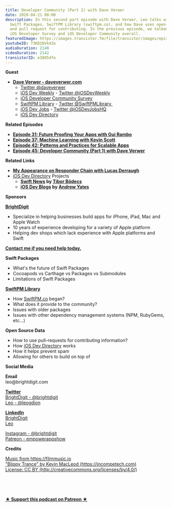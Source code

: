 ```yaml
---
title: Developer Community (Part 2) with Dave Verwer
date: 2020-04-21 00:00
description: In this second part episode with Dave Verwer, Leo talks with Dave about
  Swift Packages, SwiftPM Library (swiftpm.co), and how Dave uses open-source data
  and pull request for contributing. In the previous episode, we talked about the
  iOS Developer Survey and iOS Developer Community overall.
featuredImage: https://images.transistor.fm/file/transistor/images/episode/238174/full_1587155756-artwork.jpg
youtubeID: 73KD2QVk43o
audioDuration: 2140
videoDuration: 2142
transistorID: e38854fe
---
```

<p><b>Guest</b></p><ul><li>
<a href="https://daveverwer.com/"><strong>Dave Verwer - daveverwer.com</strong></a><ul>
<li><a href="https://twitter.com/daveverwer/">Twitter @daveverwer</a></li>
<li>
<a href="https://iosdevweekly.com/">iOS Dev Weekly</a> - <a href="https://twitter.com/iOSDevWeekly">Twitter @iOSDevWeekly</a>
</li>
<li><a href="https://iosdevsurvey.com/">iOS Developer Community Survey</a></li>
<li>
<a href="https://swiftpm.co/">SwiftPM Library</a> - <a href="https://twitter.com/SwiftPMLibrary">Twitter @SwiftPMLibrary </a>
</li>
<li>
<a href="https://iosdevjobs.com/">iOS Dev Jobs</a> - <a href="https://twitter.com/iosdevjobshq">Twitter @iOSDevJobsHQ</a>
</li>
<li><a href="https://iosdevdirectory.com/">iOS Dev Directory</a></li>
</ul>
</li></ul><p><b>Related Episodes</b></p><ul>
<li><a href="https://share.transistor.fm/s/29d6ee9b"><strong>Episode 31: Future Proofing Your Apps with Gui Rambo</strong></a></li>
<li><a href="https://share.transistor.fm/s/52ef1db7"><strong>Episode 37: Machine Learning with Kevin Scott</strong></a></li>
<li><a href="https://share.transistor.fm/s/4eba2003"><strong>Episode 42: Patterns and Practices for Scalable Apps</strong></a></li>
<li><a href="https://share.transistor.fm/s/46b2f52d"><strong>Episode 45: Developer Community (Part 1) with Dave Verwer</strong></a></li>
</ul><p><b>Related Links</b></p><ul>
<li><a href="https://youtu.be/j5TA4C_VNc0"><strong>My Appearance on Responder Chain with Lucas Derraugh</strong></a></li>
<li>
<a href="https://iosdevdirectory.com/">iOS Dev Directory</a> Projects<ul>
<li>
<a href="https://theswiftdev.com/news/"><strong>Swift News</strong></a><strong> by </strong><a href="https://twitter.com/tiborbodecs"><strong>Tibor Bödecs</strong></a>
</li>
<li>
<a href="https://iosdevblogs.com"><strong>iOS Dev Blogs</strong></a><strong> by </strong><a href="https://twitter.com/ay8s"><strong>Andrew Yates</strong></a>
</li>
</ul>
</li>
</ul><p><b>Sponsors</b></p><p><a href="https://brightdigit.com/"><strong>BrightDigit</strong></a></p><ul>
<li>Specialize in helping businesses build apps for iPhone, iPad, Mac and Apple Watch</li>
<li>10 years of experience developing for a variety of Apple platform</li>
<li>Helping dev shops which lack experience with Apple platforms and Swift</li>
</ul><p><a href="https://brightdigit.com/contact/"><strong>Contact me if you need help today.</strong></a></p><p><b>Swift Packages</b></p><ul>
<li>What's the future of Swift Packages</li>
<li>Cocoapods vs Carthage vs Packages vs Submodules</li>
<li>Limitations of Swift Packages</li>
</ul><p><b><a href="https://SwiftPM.co">SwiftPM Library</a></b></p><ul>
<li>How <a href="https://swiftpm.co">SwiftPM.co</a> began?</li>
<li>What does it provide to the community?</li>
<li>Issues with older packages</li>
<li>Issues with other dependency management systems (NPM, RubyGems, etc...)</li>
</ul><p><b>Open Source Data</b></p><ul>
<li>How to use pull-requests for contributing information?</li>
<li>How <a href="https://iosdevdirectory.com/">iOS Dev Directory</a> works</li>
<li>How it helps prevent spam </li>
<li>Allowing for others to build on top of</li>
</ul><p><b>Social Media</b></p><p><strong>Email</strong><br>leo@brightdigit.com</p><p><a href="https://twitter.com/brightdigit"><strong>Twitter </strong><br>BrightDigit - @brightdigit</a><br><a href="https://twitter.com/leogdion">Leo - @leogdion</a></p><p><a href="https://www.linkedin.com/company/bright-digit"><strong>LinkedIn</strong><br>BrightDigit</a><br><a href="https://www.linkedin.com/in/leogdion/">Leo</a></p><p><a href="https://www.instagram.com/brightdigit/">Instagram - @brightdigit</a><br><a href="https://www.patreon.com/empowerappsshow">Patreon - empowerappshow</a></p><p><b>Credits</b></p><p><a href="https://filmmusic.io/">Music from https://filmmusic.io</a><br><a href="https://incompetech.com/">"Blippy Trance" by Kevin MacLeod (https://incompetech.com)</a><br><a href="http://creativecommons.org/licenses/by/4.0/">License: CC BY (http://creativecommons.org/licenses/by/4.0/)</a></p><p><br></p><p><br></p><p><strong><a href="https://www.patreon.com/empowerappsshow" rel="payment" title="★ Support this podcast on Patreon ★">★ Support this podcast on Patreon ★</a></strong></p>
      